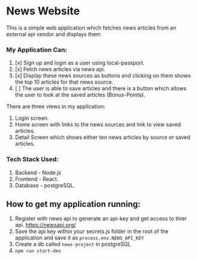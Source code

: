 # News Website
This is a simple web application which fetches news articles from an external api vendor and displays them

### My Application Can:
1. [x] Sign up and login as a user using local-passport.
2. [x] Fetch news articles via news api.
3. [x] Display these news sources as buttons and clicking on them shows the top 10 articles for that news source.
4. [ ] The user is able to save articles and there is a button which allows the user to look at the saved articles (Bonus-Points).

There are three views in my application:
1. Login screen.
2. Home screen with links to the news sources and link to view saved articles.
3. Detail Screen which shows either ten news articles by source or saved articles.

### Tech Stack Used:
1. Backend - Node.js
2. Frontend - React.
3. Database - postgreSQL.

## How to get my application running:
1. Register with news api to generate an api-key and get access to thier api. https://newsapi.org/
2. Save the api key within your secrets.js folder in the root of the application and save it as `process.env.NEWS_API_KEY`
3. Create a db called `news-project` in postgreSQL
4. `npm run start-dev`
